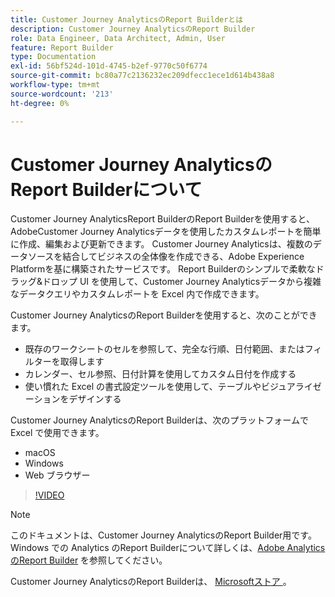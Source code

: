 ```yaml
---
title: Customer Journey AnalyticsのReport Builderとは
description: Customer Journey AnalyticsのReport Builder
role: Data Engineer, Data Architect, Admin, User
feature: Report Builder
type: Documentation
exl-id: 56bf524d-101d-4745-b2ef-9770c50f6774
source-git-commit: bc80a77c2136232ec209dfecc1ece1d614b438a8
workflow-type: tm+mt
source-wordcount: '213'
ht-degree: 0%

---
```


# Customer Journey AnalyticsのReport Builderについて

Customer Journey AnalyticsReport BuilderのReport Builderを使用すると、AdobeCustomer Journey Analyticsデータを使用したカスタムレポートを簡単に作成、編集および更新できます。 Customer Journey Analyticsは、複数のデータソースを結合してビジネスの全体像を作成できる、Adobe Experience Platformを基に構築されたサービスです。 Report Builderのシンプルで柔軟なドラッグ&amp;ドロップ UI を使用して、Customer Journey Analyticsデータから複雑なデータクエリやカスタムレポートを Excel 内で作成できます。

Customer Journey AnalyticsのReport Builderを使用すると、次のことができます。

- 既存のワークシートのセルを参照して、完全な行順、日付範囲、またはフィルターを取得します
- カレンダー、セル参照、日付計算を使用してカスタム日付を作成する
- 使い慣れた Excel の書式設定ツールを使用して、テーブルやビジュアライゼーションをデザインする

Customer Journey AnalyticsのReport Builderは、次のプラットフォームで Excel で使用できます。

- macOS
- Windows
- Web ブラウザー

>[!VIDEO](https://video.tv.adobe.com/v/337569/?quality=12&learn=on)

>[!NOTE]
>
>このドキュメントは、Customer Journey AnalyticsのReport Builder用です。 Windows での Analytics のReport Builderについて詳しくは、[Adobe AnalyticsのReport Builder](https://experienceleague.adobe.com/docs/analytics/analyze/report-builder/home.html?lang=en) を参照してください。

Customer Journey AnalyticsのReport Builderは、
[Microsoftストア ](https://www.microsoft.com/en-us/store/apps/windows)。
